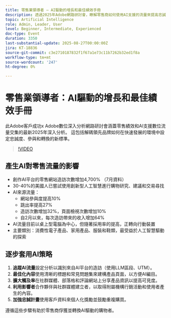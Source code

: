 ```yaml
---
title: 零售業領導者 — AI驅動的增長和最佳績效手冊
description: 透過2025年Adobe網路研討會，瞭解零售商如何使用AI支援的流量來提高忠誠度、參與度和轉換。
topic: Artificial Intelligence
role: Admin, Leader, User
level: Beginner, Intermediate, Experienced
doc-type: Event
duration: 3350
last-substantial-update: 2025-08-27T00:00:00Z
jira: KT-18836
source-git-commit: c3e2710187832f1f67a1e73c11b7262b32ed1f8a
workflow-type: tm+mt
source-wordcount: '247'
ht-degree: 0%

---
```



# 零售業領導者：AI驅動的增長和最佳績效手冊

此Adobe客戶成功x Adobe數位深入分析網路研討會涵蓋零售績效和AI支援數位流量交集的最新2025年深入分析。 這包括解碼領先品牌如何在快速發展的環境中設定忠誠度、參與和轉換的新標準。

>[!VIDEO](https://video.tv.adobe.com/v/3471272/?learn=on&enablevpops)

## 產生AI對零售流量的影響

* 創作AI平台的零售網站造訪次數增加4,700% （7月資料）
* 30-40%的美國人已嘗試使用創新型人工智慧進行購物研究、建議和交易尋找
* AI來源流量：
   * 網站參與度提高10%
   * 跳出率提高27%
   * 造訪次數增加32%，頁面檢視次數增加10%
   * 自2月以來，每次造訪帶來的收入增加64%
* AI流量目前以桌上型電腦為中心，但隨著採用率的提高，正轉向行動裝置
* 主要類別：消費性電子產品、家用產品、服裝和鞋類，最受益於人工智慧驅動的探索

## 逐步套用AI策略

1. **追蹤AI流量**&#x200B;設定分析以識別來自AI平台的造訪（使用LLM區段、UTM）。
1. **最佳化內容**&#x200B;使用清晰的標題和常見問題集來建構產品頁面，以方便AI編目。
1. **擴大觸及率**&#x200B;在社群媒體、部落格和評論網站上分享產品資訊以提高可見度。
1. **利用影響者**&#x200B;合作夥伴與社群媒體建立者，以取得附屬機構行銷活動和使用者產生的內容。
1. **加強忠誠計畫**&#x200B;使用客戶資料來個人化獎勵並鼓勵重複購買。

遵循這些步驟有助於零售商俘獲並轉換AI驅動的購物者。
